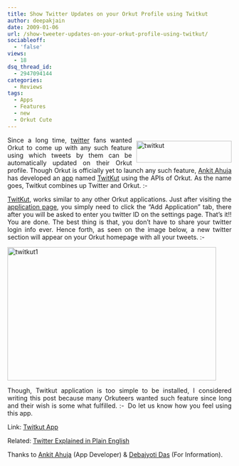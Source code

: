 ```yaml
---
title: Show Twitter Updates on your Orkut Profile using Twitkut
author: deepakjain
date: 2009-01-06
url: /show-tweeter-updates-on-your-orkut-profile-using-twitkut/
sociableoff:
  - 'false'
views:
  - 18
dsq_thread_id:
  - 2947094144
categories:
  - Reviews
tags:
  - Apps
  - Features
  - new
  - Orkut Cute
---
```

<p align="justify">
  <a href="http://www.orkut.co.in/Main#AppInfo.aspx?appUrl=http://www.ankitahuja.com/apps/orkut/twitter.xml&objs=&sn=&ref=SR" onclick="_gaq.push(['_trackEvent', 'outbound-article', 'http://www.orkut.co.in/Main#AppInfo.aspx?appUrl=http://www.ankitahuja.com/apps/orkut/twitter.xml&objs=&sn=&ref=SR', '']);" ><img class="wp-image-51131" style="margin: 10px 0px 0px 10px" src="http://cdn.devilsworkshop.org/files/2009/01/twitkut.png" border="0" alt="twitkut" width="214" height="49" align="right" /></a> Since a long time, <a href="http://devilsworkshop.org/twitter-explained-in-plain-english/" target="_blank">twitter</a> fans wanted Orkut to come up with any such feature using which tweets by them can be automatically updated on their Orkut profile. Though Orkut is officially yet to launch any such feature, <a href="http://ankitahuja.com/blog/" onclick="_gaq.push(['_trackEvent', 'outbound-article', 'http://ankitahuja.com/blog/', 'Ankit Ahuja']);" >Ankit Ahuja</a> has developed an <a href="http://www.orkut.co.in/Main#AppInfo.aspx?appUrl=http://www.ankitahuja.com/apps/orkut/twitter.xml&objs=&sn=&ref=SR" onclick="_gaq.push(['_trackEvent', 'outbound-article', 'http://www.orkut.co.in/Main#AppInfo.aspx?appUrl=http://www.ankitahuja.com/apps/orkut/twitter.xml&objs=&sn=&ref=SR', 'app']);" target="_blank">app</a> named <a href="http://www.orkut.co.in/Main#AppInfo.aspx?appUrl=http://www.ankitahuja.com/apps/orkut/twitter.xml&objs=&sn=&ref=SR" onclick="_gaq.push(['_trackEvent', 'outbound-article', 'http://www.orkut.co.in/Main#AppInfo.aspx?appUrl=http://www.ankitahuja.com/apps/orkut/twitter.xml&objs=&sn=&ref=SR', 'TwitKut']);" target="_blank">TwitKut</a> using the APIs of Orkut. As the name goes, Twitkut combines up Twitter and Orkut. <img src="http://devilsworkshop.org/wp-includes/images/smilies/simple-smile.png" alt=":-)" class="wp-smiley" style="height: 1em; max-height: 1em;" />
</p>

<p align="justify">
  <a href="http://www.orkut.co.in/Main#AppInfo.aspx?appUrl=http://www.ankitahuja.com/apps/orkut/twitter.xml&objs=&sn=&ref=SR" onclick="_gaq.push(['_trackEvent', 'outbound-article', 'http://www.orkut.co.in/Main#AppInfo.aspx?appUrl=http://www.ankitahuja.com/apps/orkut/twitter.xml&objs=&sn=&ref=SR', 'TwitKut']);" >TwitKut</a>, works similar to any other Orkut applications. Just after visiting the <a href="http://www.orkut.co.in/Main#AppInfo.aspx?appUrl=http://www.ankitahuja.com/apps/orkut/twitter.xml&objs=&sn=&ref=SR" onclick="_gaq.push(['_trackEvent', 'outbound-article', 'http://www.orkut.co.in/Main#AppInfo.aspx?appUrl=http://www.ankitahuja.com/apps/orkut/twitter.xml&objs=&sn=&ref=SR', 'application page']);" >application page</a>, you simply need to click the “Add Application” tab, there after you will be asked to enter you twitter ID on the settings page. That’s it!! You are done. The best thing is that, you don’t have to share your twitter login info ever. Hence forth, as seen on the image below, a new twitter section will appear on your Orkut homepage with all your tweets. <img src="http://devilsworkshop.org/wp-includes/images/smilies/simple-smile.png" alt=":-)" class="wp-smiley" style="height: 1em; max-height: 1em;" />
</p>

<p align="justify">
  <img src="http://cdn.devilsworkshop.org/files/2009/01/twitkut1.png" border="0" alt="twitkut1" width="469" height="300" />
</p>

<p align="justify">
  Though, Twitkut application is too simple to be installed, I considered writing this post because many Orkuteers wanted such feature since long and their wish is some what fulfilled. <img src="http://devilsworkshop.org/wp-includes/images/smilies/simple-smile.png" alt=":-)" class="wp-smiley" style="height: 1em; max-height: 1em;" /> Do let us know how you feel using this app.
</p>

<p align="justify">
  Link: <a href="http://www.orkut.co.in/Main#AppInfo.aspx?appUrl=http://www.ankitahuja.com/apps/orkut/twitter.xml&objs=&sn=&ref=SR" onclick="_gaq.push(['_trackEvent', 'outbound-article', 'http://www.orkut.co.in/Main#AppInfo.aspx?appUrl=http://www.ankitahuja.com/apps/orkut/twitter.xml&objs=&sn=&ref=SR', 'Twitkut App']);" >Twitkut App</a>
</p>

<p align="justify">
  Related: <a href="http://devilsworkshop.org/twitter-explained-in-plain-english/">Twitter Explained in Plain English</a>
</p>

<p align="justify">
  Thanks to <a href="http://www.orkut.co.in/Main#AppInfo.aspx?appUrl=http://www.ankitahuja.com/apps/orkut/twitter.xml&objs=&sn=&ref=SR" onclick="_gaq.push(['_trackEvent', 'outbound-article', 'http://www.orkut.co.in/Main#AppInfo.aspx?appUrl=http://www.ankitahuja.com/apps/orkut/twitter.xml&objs=&sn=&ref=SR', 'Ankit Ahuja']);" >Ankit Ahuja</a> (App Developer) & <a href="http://realtrix.blogspot.com/" onclick="_gaq.push(['_trackEvent', 'outbound-article', 'http://realtrix.blogspot.com/', 'Debajyoti Das']);" >Debajyoti Das</a> (For Information).
</p>
